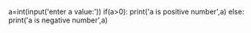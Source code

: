 a=int(input('enter a value:'))
if(a>0):
    print('a is positive number',a)
else:
    print('a is negative number',a)
